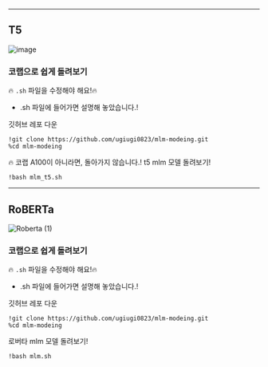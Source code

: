 
---


## T5
![image](https://github.com/ugiugi0823/mlm-modeing/assets/106899647/66357c5b-29ad-4d17-881b-82488596a1c9)


### 코랩으로 쉽게 돌려보기

🔥 `.sh` 파일을 수정해야 해요!🔥
- .sh 파일에 들어가면 설명해 놓았습니다.!

깃허브 레포 다운
```
!git clone https://github.com/ugiugi0823/mlm-modeing.git
%cd mlm-modeing
```

🔥 코랩 A100이 아니라면, 돌아가지 않습니다.!
t5 mlm 모델 돌려보기!
```
!bash mlm_t5.sh
```


---


## RoBERTa
![Roberta (1)](https://github.com/ugiugi0823/mlm-modeing/assets/106899647/72f03cfb-baa3-4475-b648-dd24651ce366)


### 코랩으로 쉽게 돌려보기

🔥 `.sh` 파일을 수정해야 해요!🔥
- .sh 파일에 들어가면 설명해 놓았습니다.!

깃허브 레포 다운
```
!git clone https://github.com/ugiugi0823/mlm-modeing.git
%cd mlm-modeing
```

로버타 mlm 모델 돌려보기!
```
!bash mlm.sh
```




